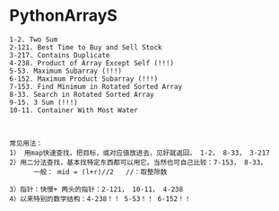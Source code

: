 # PythonArrayS


    1-2. Two Sum
    2-121. Best Time to Buy and Sell Stock
    3-217. Contains Duplicate
    4-238. Product of Array Except Self (!!!)
    5-53. Maximum Subarray (!!!)
    6-152. Maximum Product Subarray (!!!)
    7-153. Find Minimum in Rotated Sorted Array
    8-33. Search in Rotated Sorted Array
    9-15. 3 Sum (!!!)
    10-11. Container With Most Water



    常见用法：
    1） 用map快速查找，把目标，或对应值放进去，见好就返回。 1-2， 8-33， 3-217
    2）用二分法查找，基本找特定东西都可以用它。当然也可自己比较：7-153， 8-33，
          一般： mid = (l+r)//2   //：取整除数
    
    3）指针：快慢+ 两头的指针：2-121， 10-11， 4-238
    4）以来特别的数学结构：4-238！！ 5-53！！ 6-152！！
